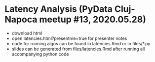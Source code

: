 # Latency Analysis (PyData Cluj-Napoca meetup #13, 2020.05.28)

- download html
- open latencies.html?presentme=true for presenter notes
- code for running algos can be found in latencies.Rmd or in files/*.py
- slides can be generated from files/latencies.Rmd after running all accompanying python code